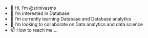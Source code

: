 - 👋 Hi, I’m @srinivasms
- 👀 I’m interested in Database
- 🌱 I’m currently learning Database and Database analytics 
- 💞️ I’m looking to collaborate on Data analytics and data science 
- 📫 How to reach me ...

<!---
srinivasms/srinivasms is a ✨ special ✨ repository because its `README.md` (this file) appears on your GitHub profile.
You can click the Preview link to take a look at your changes.
--->
